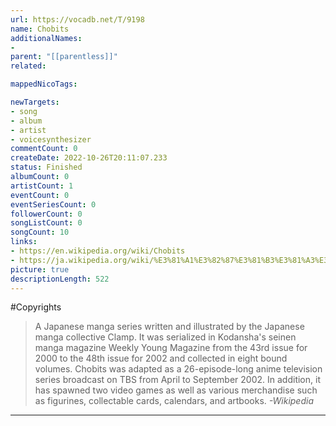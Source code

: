 ```yaml
---
url: https://vocadb.net/T/9198
name: Chobits
additionalNames: 
- 
parent: "[[parentless]]"
related:

mappedNicoTags:

newTargets:
- song
- album
- artist
- voicesynthesizer
commentCount: 0
createDate: 2022-10-26T20:11:07.233
status: Finished
albumCount: 0
artistCount: 1
eventCount: 0
eventSeriesCount: 0
followerCount: 0
songListCount: 0
songCount: 10
links: 
- https://en.wikipedia.org/wiki/Chobits
- https://ja.wikipedia.org/wiki/%E3%81%A1%E3%82%87%E3%81%B3%E3%81%A3%E3%83%84
picture: true
descriptionLength: 522
---
```


#Copyrights

> A Japanese manga series written and illustrated by the Japanese manga collective Clamp.
It was serialized in Kodansha's seinen manga magazine Weekly Young Magazine from the 43rd issue for 2000 to the 48th issue for 2002 and collected in eight bound volumes.
Chobits was adapted as a 26-episode-long anime television series broadcast on TBS from April to September 2002.
In addition, it has spawned two video games as well as various merchandise such as figurines, collectable cards, calendars, and artbooks.
*-Wikipedia*

---

